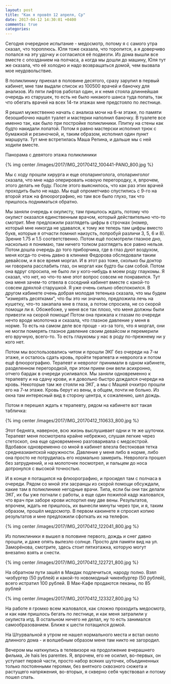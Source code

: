 ```yaml
---
layout: post
title: "Как я провёл 12 апреля, Ср"
date: 2017-04-12 14:30:01 +0400
comments: true
categories: 
---
```

Сегодня очередное испытание - медосмотр, потому я с самого утра сказал, что тороплюсь. Юля тоже сказала, что торопится, а я доверчиво попался на эту удочку и согласился её подвезти. Из дома вышли все вместе с опозданием на полчаса, а когда мы дошли до машину, Юля тут же сказала, что её холодно и надо возвращаться домой, чем вызвала мое неудовольствие.

В поликлинику приехал в половине десятого, сразу зарулил в первый кабинет, мне там выдали список из 100500 врачей и баночку для анализов. Из пяти лифтов работал один, и к немя стояла длиннейшая очередь из старушек, то есть не было никакого шанса туда попать, так что обегать врачей на всех 14-ти этажах мне предстояло по лестнице.

Я решил мужественно начать с анализа мочи на 6-м этаже, по памяти безошибочно нашёл туалет и мастерки наполнил баночку. В туалете все именно так, как было при постройке поликлиники. Плитку на стены как будто накидали лопатой. Потом я равно мастерски исполнил трюк с бумажкой и резиночкой, и, таким образом, исполнил один пункт маршрута. Тут мне встретилась Маша Репина, и дальше мы с ней ходили вместе.

Панорама с девятого этажа поликлиники

{% img center /images/2017/IMG_20170412_100441-PANO_800.jpg %}

Мы с ходу прошли хирурга и еще отоларинголога, отоларинголог сказала, что мне надо оперировать новоую перегородку, я, впрочем, этого делать не буду. После этого выяснилось, что как раз этих врачей проходить было не надо. Мы ещё опрометчиво спустились с 9-го на второй этаж на флюорографию, но там все было глухо, так что пришлось подниматься обратно.

Мы заняли очередь к окулисту, там пришлось ждать, потому что окулист оказался единственным врачом, который действительно что-то смотрит. Мне предложили разглядеть цифры в строчках (номер, который мне никогда не удавался, к тому же теперь там цифры вместо букв, которые я отчасти помнил наизусть, попробуй различи 3, 5, 6 и 8). Зрение 1.75 и 1.5 соответственно. Потом ещё посмотрели глазное дно, насколько я понимаю, там ничего толком разглядеть все равно нельзя. Потом дошла очередь до того приборчика, где в глаз дуют воздухом, меня когда-то очень давно в клинике Федорова обследовали таким девайсом, и я все время моргал. И в этот раз тоже, сколько бы доктор ни говорила расслабить глаз, он моргал как будто бы сам собой. Потом она вдруг спросила, не было ли у кого-нибудь в моем роду глаукомы. Я сказал, что нет, но что-то мне этот вопрос совсем не понравился. Тут она меня зачем-то отвела в соседний кабинет вместе с какой-то совсем дряхлой старушкой. Я уже очень сильно обеспокоился. В другом кабинете очень добрая молодая тетенька сказала, что мы будем "измерять десятками", что бы это ни значило, предложила лечь на кушетку, что-то закапала мне в глаза, а потом спросила, не со скорой помощи ли я. Обожебоже, у меня все так плохо, что меня должны были привезти на скорой помощи! Потом она прижала к глазам по очереди нечто вроде молоточка и сказала, что глазное давление у меня в норме. То есть на самом деле все проще - из-за того, что я моргал, они не могли померять глазное давление своим девайсом и перемерили его вручную, всего-то. То есть глаукомы у нас в роду по-прежнему ни у кого нет.

Потом мы воспользовались читом и прошли ЭКГ без очереди на 7-м этаже, и осталось сдать кровь, пройти терапевта и невролога и потом ещё флюорографию. Терапевт и невролог принимали в одном кабинете, разделенном перегородкой, при этом прием они вели асихронно, отчего бардак в очереди усиливался. Мы заняли одновременно к терапевту и на сдачу крови, и я довольно быстро дождался очереди на кровь. Некоторые там же стояли на ЭКГ, а мы с Машей очхитро прошли его на 7-м этаже. Кровь берут из вены, в общем, почти не больно. Из окна там интересный вид в сторону центра, к сожалению, шел дождь.

Потом я перешел ждать к терапевту, рядом на кабинете вот такая табличка:

{% img center /images/2017/IMG_20170412_110633_800.jpg %}

Этот бедняга, наверное, всю жизнь выслушивает одни и те же шуточки. Терапевт меня посмотрела крайне небрежно, слушая легкие через стетоскоп, она еще одновременно разговаривала с медсестрой. Вдобавок одновременно со мной в кабинет влезла бестоковая тетка среднеазиантской наружности. Давление у меня либо в норме, либо она просто не потрудилась его нормально замерить. Невролога прошел без затруднений, и на молоточек посмотрел, и пальцем до носа дотронулся с высокой точностью.

И в конце я потащился на флюорографию, и просидел там с полчаса в очереди. Рядом со мной эти засранцы из скорой помощи обсуждали, какие там в поликлинике негодные врачи. Типа, если бы они так делали ЭКГ, их бы уже погнали с работы, а еще один пожилой кадр жаловался, что врач при заборе крови испортил ему две вены. Результатов, впрочем, ждать не пришлось, их вынесли минуты через три, и я, таким образом, прошёл медосмотр. В первом каюинете я спросил копию результатов и мне предложили сфоткать их на телефон.

{% img center /images/2017/IMG_20170412_122041_800.jpg %}

Из поликлиники я вышел в половине первого, дождь и снег давно прошли, и даже опять вылезло солнце. Просто для памяти вид на ул. Заморёнова, смотрите, здесь стоит пятиэтажка, которую могут внезапно взять и снести.

{% img center /images/2017/IMG_20170412_122721_800.jpg %}

На обратном пути зашёл в Макдак подлечиться, народу полно. Взял чизбургер (50 рублей) и какой-то новомодный чикенбургер (50 рублей), всего истратил 100 рублей. В Мак-Кафе продаются пеканы, по 85 рублей

{% img center /images/2017/IMG_20170412_123327_800.jpg %}

На работе я громко всем жаловался, как сложно проходить медосмотр, и как нам пришлось бегать по лестнице, и как меня затралили у окулиста итд. В остальном ничего не делал, ну то есть занимался самообразованием. Ближе к шести потащился домой.

На Штурвальной я утром не нашел нормального места и встал около длинного дома - и волшебным образом меня там никто не загородил.

Вечером мы наткнулись в телевизоре на продолжение вчерашнего фильма, Je hais les parentes. Я, впрочем, его не осилил, во-первых, он уступает первой части, просто набор всяких шуточек, объединенных только постоянными героями, без внятного сквозного сюжета и растущего напряжения, во-вторых, я скверно себя чувствовал и потому пошел спать.
 